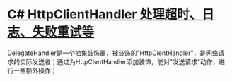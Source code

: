 # [C# HttpClientHandler 处理超时、日志、失败重试等](https://github.com/bigbosschenyibo/gitblog/issues/6)

DelegateHandler是一个抽象装饰器，被装饰的"HttpClentHandler"，是网络请求的实际发送者；通过为HttpClentHandler添加装饰，能对"发送请求"动作，进行一些额外操作；
